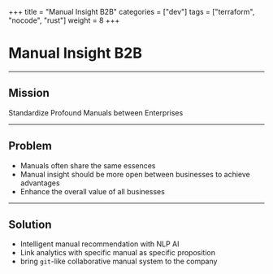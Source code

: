 +++
title = "Manual Insight B2B"
categories = ["dev"]
tags = ["terraform", "nocode", "rust"]
weight = 8
+++

# Manual Insight B2B

---

## Mission

Standardize Profound Manuals between Enterprises

---

## Problem

- Manuals often share the same essences
- Manual insight should be more open between businesses to achieve advantages
- Enhance the overall value of all businesses

---

## Solution

- Intelligent manual recommendation with NLP AI
- Link analytics with specific manual as specific proposition
- bring `git`-like collaborative manual system to the company
